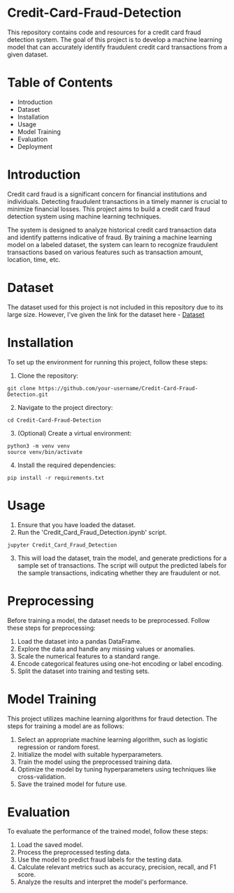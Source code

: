 # Credit-Card-Fraud-Detection
This repository contains code and resources for a credit card fraud detection system. The goal of this project is to develop a machine learning model that can accurately identify fraudulent credit card transactions from a given dataset.

# Table of Contents
- Introduction
- Dataset
- Installation
- Usage
- Model Training
- Evaluation
- Deployment
  
# Introduction
Credit card fraud is a significant concern for financial institutions and individuals. Detecting fraudulent transactions in a timely manner is crucial to minimize financial losses. This project aims to build a credit card fraud detection system using machine learning techniques.

The system is designed to analyze historical credit card transaction data and identify patterns indicative of fraud. By training a machine learning model on a labeled dataset, the system can learn to recognize fraudulent transactions based on various features such as transaction amount, location, time, etc.

# Dataset
The dataset used for this project is not included in this repository due to its large size. 
However, I've given the link for the dataset here - [Dataset](https://www.kaggle.com/datasets/mlg-ulb/creditcardfraud?resource=download&select=creditcard.csv) 

# Installation
To set up the environment for running this project, follow these steps:
1. Clone the repository: 
```
git clone https://github.com/your-username/Credit-Card-Fraud-Detection.git
```
2. Navigate to the project directory: 
```
cd Credit-Card-Fraud-Detection
```
3. (Optional) Create a virtual environment:
```
python3 -m venv venv
source venv/bin/activate
```
4. Install the required dependencies:
```
pip install -r requirements.txt
```

# Usage
1. Ensure that you have loaded the dataset.
2. Run the 'Credit_Card_Fraud_Detection.ipynb' script.
```
jupyter Credit_Card_Fraud_Detection
```
3. This will load the dataset, train the model, and generate predictions for a sample set of transactions.
The script will output the predicted labels for the sample transactions, indicating whether they are fraudulent or not.

# Preprocessing
Before training a model, the dataset needs to be preprocessed. Follow these steps for preprocessing:
1. Load the dataset into a pandas DataFrame.
2. Explore the data and handle any missing values or anomalies.
3. Scale the numerical features to a standard range.
4. Encode categorical features using one-hot encoding or label encoding.
5. Split the dataset into training and testing sets.

# Model Training
This project utilizes machine learning algorithms for fraud detection. The steps for training a model are as follows:
1. Select an appropriate machine learning algorithm, such as logistic regression or random forest.
2. Initialize the model with suitable hyperparameters.
3. Train the model using the preprocessed training data.
4. Optimize the model by tuning hyperparameters using techniques like cross-validation.
5. Save the trained model for future use.

# Evaluation
To evaluate the performance of the trained model, follow these steps:
1. Load the saved model.
2. Process the preprocessed testing data.
3. Use the model to predict fraud labels for the testing data.
4. Calculate relevant metrics such as accuracy, precision, recall, and F1 score.
5. Analyze the results and interpret the model's performance.





